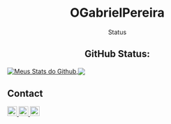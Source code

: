 
<h1 align="center"> OGabrielPereira </h1>

<p align="center"> Status <p>

<h2 align="center"> GitHub Status: </h2>

<a href="https://github.com/OGabrielPereira%22%3E">
 <img align="center" src="https://github-readme-stats.vercel.app/api?username=OGabrielPereira&show_icons=true&theme=dark&line_height=27" alt="Meus Stats do Github"/>
</a>

<a href="https://github.com/OGabrielPereira%22%3E">
  <img align="center" src="https://github-readme-stats.vercel.app/api/top-langs/?username=OGabrielPereira&theme=dark&hide_langs_below=1" />
</a>

## Contact

<a href="https://twitter.com/Venni__" target= "_blank">
  <img alt="Meu Twitter" width="22px" src="https://cdn.jsdelivr.net/npm/simple-icons@v3/icons/twitter.svg" />
</a>
<a href="https://www.instagram.com/ogabrielpereiraa_/" target= "_blank">
  <img alt="Meu Twitter" width="22px" src="https://cdn.jsdelivr.net/npm/simple-icons@v3/icons/instagram.svg" />
</a>
<a href="https://github.com/OGabrielPereira">
  <img alt="Meu Github" width="22px" src="https://cdn.jsdelivr.net/npm/simple-icons@v3/icons/github.svg" />
</a>
